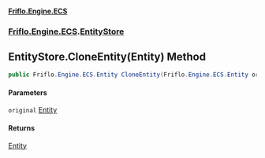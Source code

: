 #### [Friflo.Engine.ECS](index.md 'index')
### [Friflo.Engine.ECS](Friflo.Engine.ECS.md 'Friflo.Engine.ECS').[EntityStore](EntityStore.md 'Friflo.Engine.ECS.EntityStore')

## EntityStore.CloneEntity(Entity) Method

```csharp
public Friflo.Engine.ECS.Entity CloneEntity(Friflo.Engine.ECS.Entity original);
```
#### Parameters

<a name='Friflo.Engine.ECS.EntityStore.CloneEntity(Friflo.Engine.ECS.Entity).original'></a>

`original` [Entity](Entity.md 'Friflo.Engine.ECS.Entity')

#### Returns
[Entity](Entity.md 'Friflo.Engine.ECS.Entity')